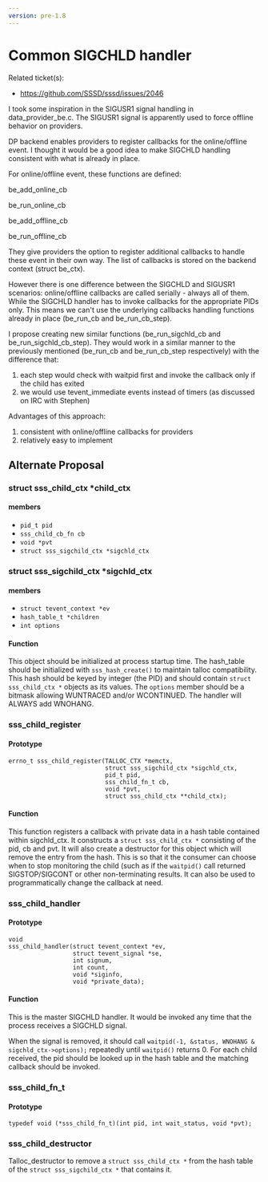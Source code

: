 ```yaml
---
version: pre-1.8
---
```


# Common SIGCHLD handler

Related ticket(s):
- <https://github.com/SSSD/sssd/issues/2046>

I took some inspiration in the SIGUSR1 signal handling in data_provider_be.c. The SIGUSR1 signal is apparently used to force offline behavior on providers.

DP backend enables providers to register callbacks for the online/offline event. I thought it would be a good idea to make SIGCHLD handling consistent with what is already in place.

For online/offline event, these functions are defined:

be_add_online_cb

be_run_online_cb

be_add_offline_cb

be_run_offline_cb

They give providers the option to register additional callbacks to handle these event in their own way. The list of callbacks is stored on the backend context (struct be_ctx).

However there is one difference between the SIGCHLD and SIGUSR1 scenarios: online/offline callbacks are called serially - always all of them. While the SIGCHLD handler has to invoke callbacks for the appropriate PIDs only. This means we can't use the underlying callbacks handling functions already in place (be_run_cb and be_run_cb_step).

I propose creating new similar functions (be_run_sigchld_cb and be_run_sigchld_cb_step). They would work in a similar manner to the previously mentioned (be_run_cb and be_run_cb_step respectively) with the difference that:

1.  each step would check with waitpid first and invoke the callback only if the child has exited
2.  we would use tevent_immediate events instead of timers (as discussed on IRC with Stephen)

Advantages of this approach:

1.  consistent with online/offline callbacks for providers
2.  relatively easy to implement

## Alternate Proposal

### struct sss_child_ctx \*child_ctx

#### members

  - `pid_t pid`
  - `sss_child_cb_fn cb`
  - `void *pvt`
  - `struct sss_sigchild_ctx *sigchld_ctx`

### struct sss_sigchild_ctx \*sigchld_ctx

#### members

  - `struct tevent_context *ev`
  - `hash_table_t *children`
  - `int options`

#### Function

This object should be initialized at process startup time. The hash_table should be initialized with `sss_hash_create()` to maintain talloc compatibility. This hash should be keyed by integer (the PID) and should contain `struct sss_child_ctx *` objects as its values. The `options` member should be a bitmask allowing WUNTRACED and/or WCONTINUED. The handler will ALWAYS add WNOHANG.

### sss_child_register

#### Prototype

    errno_t sss_child_register(TALLOC_CTX *memctx,
                               struct sss_sigchild_ctx *sigchld_ctx,
                               pid_t pid,
                               sss_child_fn_t cb,
                               void *pvt,
                               struct sss_child_ctx **child_ctx);

#### Function

This function registers a callback with private data in a hash table contained within sigchld_ctx. It constructs a `struct sss_child_ctx *` consisting of the pid, cb and pvt. It will also create a destructor for this object which will remove the entry from the hash. This is so that it the consumer can choose when to stop monitoring the child (such as if the `waitpid()` call returned SIGSTOP/SIGCONT or other non-terminating results. It can also be used to programmatically change the callback at need.

### sss_child_handler

#### Prototype

    void
    sss_child_handler(struct tevent_context *ev,
                      struct tevent_signal *se,
                      int signum,
                      int count,
                      void *siginfo,
                      void *private_data);

#### Function

This is the master SIGCHLD handler. It would be invoked any time that the process receives a SIGCHLD signal.

When the signal is removed, it should call `waitpid(-1, &status, WNOHANG & sigchld_ctx->options);` repeatedly until `waitpid()` returns 0. For each child received, the pid should be looked up in the hash table and the matching callback should be invoked.

### sss_child_fn_t

#### Prototype

    typedef void (*sss_child_fn_t)(int pid, int wait_status, void *pvt);

### sss_child_destructor

Talloc_destructor to remove a `struct sss_child_ctx *` from the hash table of the `struct sss_sigchild_ctx *` that contains it.
